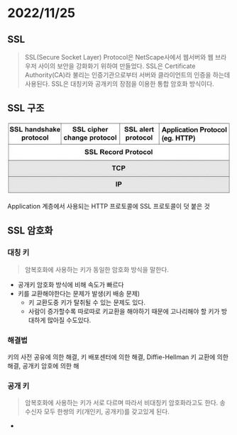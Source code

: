# 2022/11/25

## SSL

>SSL(Secure Socket Layer) Protocol은 NetScape사에서 웹서버와 웹 브라우저 사이의 보안을 강화화기 위하여 만들었다. SSL은 Certificate Authority(CA)라 불리는 인증기관으로부터 서버와 클라이언트의 인증을 하는데 사용된다. SSL은 대칭키와 공개키의 장점을 이용한 통합 암호화 방식이다.


## SSL 구조

![img.png](../../Img/SSL.png)

Application 계층에서 사용되는 HTTP 프로토콜에 SSL 프로토콜이 덧 붙은 것

## SSL 암호화

### 대칭 키
> 암복호화에 사용하는 키가 동일한 암호화 방식을 말한다.

- 공개키 암호화 방식에 비해 속도가 빠르다
- 키를 교환해야한다는 문제가 발생(키 배송 문제)
  - 키 교환도중 키가 탈취될 수 있는 문제도 있다.
  - 사람이 증가할수록 따로따로 키교환을 해야하기 때문에 고나리해야 할 키가 방대하게 많아질 수도있다.

### 해결법
키의 사전 공유에 의한 해결, 키 배포센터에 의한 해결, Diffie-Hellman 키 교환에 의한 해결, 공개키 암호에 의한 해

### 공개 키
> 암복호화에 사용하는 키가 서로 다르며 따라서 비대칭키 암호화라고도 한다. 
> 송수신자 모두 한쌍의 키(개인키, 공개키)를 갖고있게 된다.

- 


